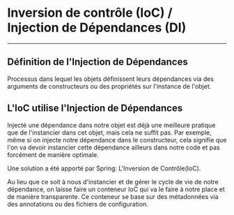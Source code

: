 # Inversion de contrôle (IoC) / Injection de Dépendances (DI)

---

## Définition de l'Injection de Dépendances

Processus dans lequel les objets définissent leurs dépendances via des arguments de constructeurs ou des propriétés sur l'instance de l'objet.


## L'IoC utilise l'Injection de Dépendances

Injecté une dépendance dans notre objet est déjà une meilleure pratique que de l'instancier dans cet objet, mais cela ne suffit pas.
Par exemple, même si on injecte notre dépendance dans le constructeur, cela signifie que l'on va devoir instancier cette dépendance
ailleurs dans notre code et pas forcément de manière optimale.

Une solution a été apporté par Spring: L'Inversion de Contrôle(IoC).

Au lieu que ce soit à nous d'instancier et de gérer le cycle de vie de notre dépendance, on laisse faire un conteneur IoC qui va le faire à notre
place et de manière transparente. Ce conteneur se base sur des métadonnées via des annotations ou des fichiers de configuration.
